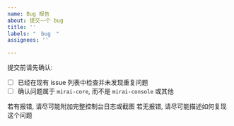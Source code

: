 ```yaml
---
name: Bug 报告
about: 提交一个 bug
title: ''
labels: "　bug　"
assignees: ''

---
```


提交前请先确认:
- [ ] 已经在现有 issue 列表中检查并未发现重复问题
- [ ] 确认问题属于 `mirai-core`, 而不是 `mirai-console` 或其他

若有报错, 请尽可能附加完整控制台日志或截图
若无报错, 请尽可能描述如何复现这个问题
